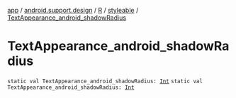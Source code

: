 [app](../../../index.md) / [android.support.design](../../index.md) / [R](../index.md) / [styleable](index.md) / [TextAppearance_android_shadowRadius](.)

# TextAppearance_android_shadowRadius

`static val TextAppearance_android_shadowRadius: `[`Int`](https://kotlinlang.org/api/latest/jvm/stdlib/kotlin/-int/index.html)
`static val TextAppearance_android_shadowRadius: `[`Int`](https://kotlinlang.org/api/latest/jvm/stdlib/kotlin/-int/index.html)